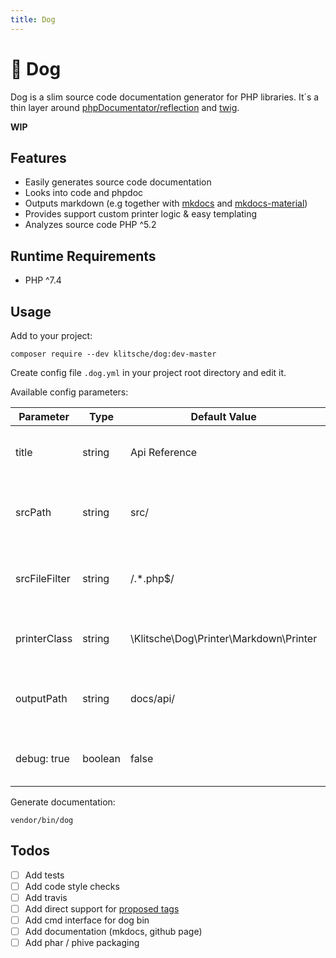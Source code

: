 ```yaml
---
title: Dog
---
```


# 🐶 Dog

Dog is a slim source code documentation generator for PHP libraries.
It´s a thin layer around [phpDocumentator/reflection](https://github.com/phpDocumentor/reflection) and [twig](https://github.com/twigphp/Twig).

**WIP**

## Features

* Easily generates source code documentation
* Looks into code and phpdoc
* Outputs markdown (e.g together with [mkdocs](https://www.mkdocs.org/) and [mkdocs-material](https://github.com/squidfunk/mkdocs-material))
* Provides support custom printer logic & easy templating
* Analyzes source code PHP ^5.2

## Runtime Requirements

* PHP ^7.4

## Usage

Add to your project:

    composer require --dev klitsche/dog:dev-master
    
Create config file `.dog.yml` in your project root directory and edit it.

Available config parameters:

Parameter     | Type    | Default Value                          | Description
---           | ---     | ---                                    | ---
title         | string  | Api Reference                          | Title of you project, usable in templates
srcPath       | string  | src/                                   | Relative or absolute path to source directory
srcFileFilter | string  | /.*\.php$/                             | Regular expression to filter paths and files.
printerClass  | string  | \Klitsche\Dog\Printer\Markdown\Printer | FQCN for template printer class
outputPath    | string  | docs/api/                              | Relative or absolute path to output directory
debug: true   | boolean | false                                  | enable / disable debug mode

Generate documentation:

    vendor/bin/dog

## Todos

* [ ] Add tests
* [ ] Add code style checks
* [ ] Add travis
* [ ] Add direct support for [proposed tags](https://github.com/phpDocumentor/fig-standards/blob/master/proposed/phpdoc-tags.md)
* [ ] Add cmd interface for dog bin
* [ ] Add documentation (mkdocs, github page)
* [ ] Add phar / phive packaging